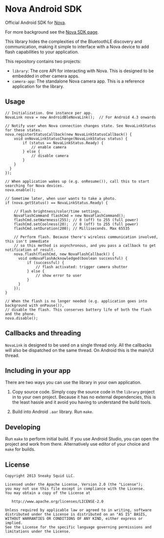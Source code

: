Nova Android SDK
================

Official Android SDK for [Nova](https://wantnova.com). 

For more background see the [Nova SDK page](https://wantnova.com/sdk/).

This library hides the complexities of the BluetoothLE discovery and communication, making
it simple to interface with a Nova device to add flash capabilities to your application.

This repository contains two projects:

*   `library`: The core API for interacting with Nova. This is designed to be embedded in
    other camera apps.
*   `camera-app`: The standalone Nova camera app. This is a reference application for the library.

Usage
-----

	// Initialization. One instance per app.
    NovaLink nova = new AndroidBleNovaLink();  // For Android 4.3 onwards

    // Notify user when Nova connection changes state. See NovaLinkStatus for these states.
    nova.registerStatusCallback(new NovaLinkStatusCallback() {
        void onNovaLinkStatusChange(NovaLinkStatus status) {
            if (status == NovaLinkStatus.Ready) {
                // enable camera
            } else {
                // disable camera
            }
        }
      }
    });

    // When application wakes up (e.g. onResume()), call this to start searching for Nova devices.
    nova.enable();

    // Sometime later, when user wants to take a photo.
    if (nova.getStatus() == NovaLinkStatus.Ready) {

        // Flash brightness/color/time settings.
        NovaFlashCommand flashCmd = new NovaFlashCommand();
        flashCmd.setWarmness(255); // 0 (off) to 255 (full power)
        flashCmd.setCoolness(20);  // 0 (off) to 255 (full power)
        flashCmd.setDuration(200); // Milliseconds. Max 65535

        // Perform flash. Because there's wireless communication involved, this isn't immediate
        // so this method is asynchronous, and you pass a callback to get notification of result.
        nova.flash(flashCmd, new NovaFlashCallback() {
          void onNovaFlashAcknowledged(boolean successful) {
              if (successful) {
                  // flash activated: trigger camera shutter
              } else {
                  // show error to user
              }
          }
        });
    }

    // When the flash is no longer needed (e.g. application goes into background with onPause()),
    // disable the flash. This conserves battery life of both the flash and the phone.
    nova.disable();


Callbacks and threading
-----------------------

`NovaLink` is designed to be used on a single thread only. All the callbacks will also be
dispatched on the same thread. On Android this is the main/UI thread.


Including in your app
---------------------

There are two ways you can use the library in your own application.

1.  Copy source code. Simply copy the source code in the `library` project in to your
    own project. Because it has no external dependencies, this is the least hassle
    and it avoid you having to understand the build tools.

2.  Build into Android `.aar` library. Run `make`.


Developing
----------

Run `make` to perform initial build. If you use Android Studio, you can open the project
and work from there. Alternatively use editor of your choice and `make` for builds.


License
-------

    Copyright 2013 Sneaky Squid LLC.

    Licensed under the Apache License, Version 2.0 (the "License");
    you may not use this file except in compliance with the License.
    You may obtain a copy of the License at

       http://www.apache.org/licenses/LICENSE-2.0

    Unless required by applicable law or agreed to in writing, software
    distributed under the License is distributed on an "AS IS" BASIS,
    WITHOUT WARRANTIES OR CONDITIONS OF ANY KIND, either express or implied.
    See the License for the specific language governing permissions and
    limitations under the License.
